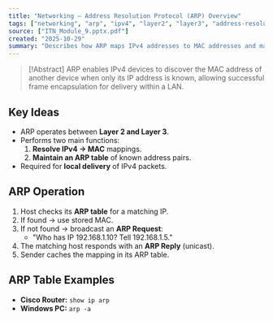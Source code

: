 ```yaml
---
title: "Networking – Address Resolution Protocol (ARP) Overview"
tags: ["networking", "arp", "ipv4", "layer2", "layer3", "address-resolution", "module9"]
source: ["ITN_Module_9.pptx.pdf"]
created: "2025-10-29"
summary: "Describes how ARP maps IPv4 addresses to MAC addresses and maintains local address tables for communication."
---
```


> [!Abstract]
> ARP enables IPv4 devices to discover the MAC address of another device when only its IP address is known, allowing successful frame encapsulation for delivery within a LAN.

## Key Ideas
- ARP operates between **Layer 2 and Layer 3**.  
- Performs two main functions:
  1. **Resolve IPv4 → MAC** mappings.  
  2. **Maintain an ARP table** of known address pairs.  
- Required for **local delivery** of IPv4 packets.

## ARP Operation
1. Host checks its **ARP table** for a matching IP.  
2. If found → use stored MAC.  
3. If not found → broadcast an **ARP Request**:
   - "Who has IP 192.168.1.10? Tell 192.168.1.5."  
4. The matching host responds with an **ARP Reply** (unicast).  
5. Sender caches the mapping in its ARP table.

## ARP Table Examples
- **Cisco Router:** `show ip arp`  
- **Windows PC:** `arp -a`  